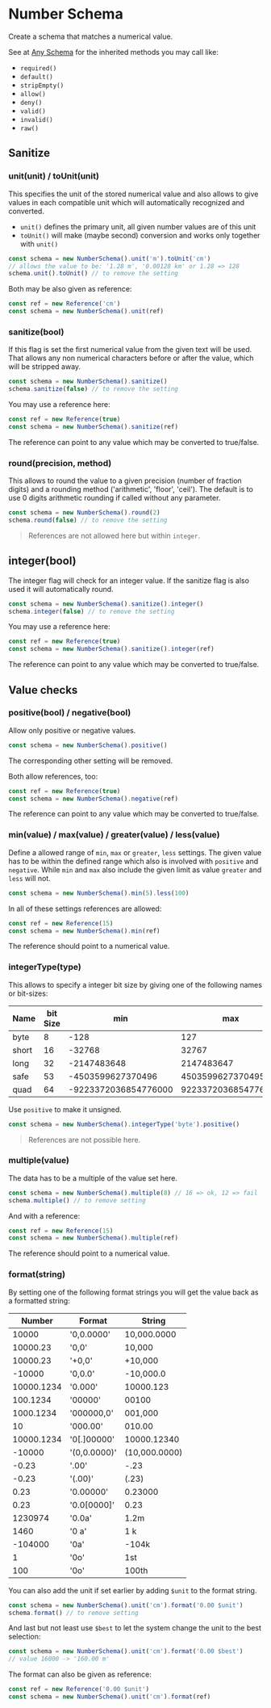 # Number Schema

Create a schema that matches a numerical value.

See at [Any Schema](any.md) for the inherited methods you may call like:
- `required()`
- `default()`
- `stripEmpty()`
- `allow()`
- `deny()`
- `valid()`
- `invalid()`
- `raw()`

## Sanitize

### unit(unit) / toUnit(unit)

This specifies the unit of the stored numerical value and also allows to give
values in each compatible unit which will automatically recognized and converted.
- `unit()` defines the primary unit, all given number values are of this unit
- `toUnit()` will make (maybe second) conversion and works only together with `unit()`

```js
const schema = new NumberSchema().unit('m').toUnit('cm')
// allows the value to be: '1.28 m', '0.00128 km' or 1.28 => 128
schema.unit().toUnit() // to remove the setting
```

Both may be also given as reference:

```js
const ref = new Reference('cm')
const schema = new NumberSchema().unit(ref)
```

### sanitize(bool)

If this flag is set the first numerical value from the given text will be used.
That allows any non numerical characters before or after the value, which will be
stripped away.

```js
const schema = new NumberSchema().sanitize()
schema.sanitize(false) // to remove the setting
```

You may use a reference here:

```js
const ref = new Reference(true)
const schema = new NumberSchema().sanitize(ref)
```

The reference can point to any value which may be converted to true/false.

### round(precision, method)

This allows to round the value to a given precision (number of fraction digits)
and a rounding method ('arithmetic', 'floor', 'ceil'). The default is to use
0 digits arithmetic rounding if called without any parameter.

```js
const schema = new NumberSchema().round(2)
schema.round(false) // to remove the setting
```

> References are not allowed here but within `integer`.

## integer(bool)

The integer flag will check for an integer value. If the sanitize flag is also used it will
automatically round.

```js
const schema = new NumberSchema().sanitize().integer()
schema.integer(false) // to remove the setting
```

You may use a reference here:

```js
const ref = new Reference(true)
const schema = new NumberSchema().sanitize().integer(ref)
```

The reference can point to any value which may be converted to true/false.

## Value checks

### positive(bool) / negative(bool)

Allow only positive or negative values.

```js
const schema = new NumberSchema().positive()
```

The corresponding other setting will be removed.

Both allow references, too:

```js
const ref = new Reference(true)
const schema = new NumberSchema().negative(ref)
```

The reference can point to any value which may be converted to true/false.

### min(value) / max(value) / greater(value) / less(value)

Define a allowed range of `min`, `max` or `greater`, `less` settings. The given value
has to be within the defined range which also is involved with `positive` and `negative`.
While `min` and `max` also include the given limit as value `greater` and `less`
will not.

```js
const schema = new NumberSchema().min(5).less(100)
```
In all of these settings references are allowed:

```js
const ref = new Reference(15)
const schema = new NumberSchema().min(ref)
```

The reference should point to a numerical value.

### integerType(type)

This allows to specify a integer bit size by giving one of the following names or bit-sizes:

| Name | bit Size | min | max | unsigned max |
| ---- | -------- | --- | --- | ------------ |
| byte | 8 | -128 | 127 | 255 |
| short | 16 | -32768 | 32767 | 65535 |
| long | 32 | -2147483648 | 2147483647 | 4294967295 |
| safe | 53 | -4503599627370496 | 4503599627370495 | 9007199254740991 |
| quad | 64 | -9223372036854776000 | 9223372036854776000 | 18446744073709552000 |

Use `positive` to make it unsigned.

```js
const schema = new NumberSchema().integerType('byte').positive()
```

> References are not possible here.

### multiple(value)

The data has to be a multiple of the value set here.

```js
const schema = new NumberSchema().multiple(8) // 16 => ok, 12 => fail
schema.multiple() // to remove setting
```

And with a reference:

```js
const ref = new Reference(15)
const schema = new NumberSchema().multiple(ref)
```

The reference should point to a numerical value.

### format(string)

By setting one of the following format strings you will get the value back as a formatted string:

| Number | Format | String |
| -------| ------ | ------- |
| 10000 | '0,0.0000' | 10,000.0000 |
| 10000.23 | '0,0' | 10,000 |
| 10000.23 | '+0,0' | +10,000 |
| -10000 | '0,0.0' | -10,000.0 |
| 10000.1234 | '0.000' | 10000.123 |
| 100.1234 | '00000' | 00100 |
| 1000.1234 | '000000,0' | 001,000 |
| 10 | '000.00' | 010.00 |
| 10000.1234 | '0[.]00000' | 10000.12340 |
| -10000 | '(0,0.0000)' | (10,000.0000) |
| -0.23 | '.00' | -.23 |
| -0.23 | '(.00)' | (.23) |
| 0.23 | '0.00000' | 0.23000 |
| 0.23 | '0.0[0000]' | 0.23 |
| 1230974 | '0.0a' | 1.2m |
| 1460 | '0 a' | 1 k |
| -104000 | '0a' | -104k |
| 1 | '0o' | 1st |
| 100 | '0o' | 100th |

You can also add the unit if set earlier by adding `$unit` to the format string.

```js
const schema = new NumberSchema().unit('cm').format('0.00 $unit')
schema.format() // to remove setting
```

And last but not least use `$best` to let the system change the unit to the best selection:

```js
const schema = new NumberSchema().unit('cm').format('0.00 $best')
// value 16000 -> '160.00 m'
```

The format can also be given as reference:

```js
const ref = new Reference('0.00 $unit')
const schema = new NumberSchema().unit('cm').format(ref)
```
